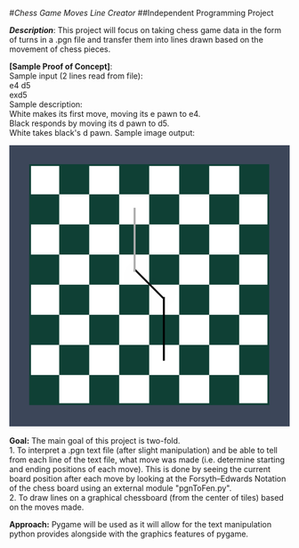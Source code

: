 #*Chess Game Moves Line Creator*
##Independent Programming Project

<i><b>Description</b></i>: This project will focus on taking chess game data in the form of turns in a .pgn file and transfer them into lines drawn based on the movement of chess pieces.

<b>[Sample Proof of Concept]</b>:
<br> Sample input (2 lines read from file):<br>
e4 d5<br>
exd5<br>
Sample description:
<br> White makes its first move, moving its e pawn to e4. <br>
Black responds by moving its d pawn to d5.<br>
White takes black's d pawn.
Sample image output:

![alt text](./other/Chess_Description_DH/poc_line.png)

<b>Goal:</b> The main goal of this project is two-fold.
<br>1. To interpret a .pgn text file (after slight manipulation) and be able to tell from each line of the text file, what move was made (i.e. determine starting and ending positions of each move). This is done by seeing the current board position after each move by looking at the Forsyth–Edwards Notation of the chess board using an external module "pgnToFen.py".
<br>2. To draw lines on a graphical chessboard (from the center of tiles) based on the moves made.

<b>Approach:</b> Pygame will be used as it will allow for the text manipulation python provides alongside with the graphics features of pygame.